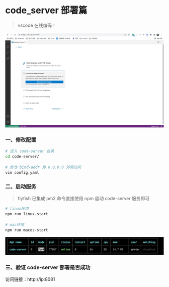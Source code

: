 # code_server 部署篇

> vscode 在线编码！

<img src="./images/code_server.png" width='700' >

### 一、修改配置

```bash
# 进入 code-server 目录
cd code-server/

# 修改 bind-addr 为 0.0.0.0 外网访问
vim config.yaml

```

### 二、启动服务

> flyfish 已集成 pm2 命令直接使用 npm 启动 code-server 服务即可

```bash
# linux环境
npm run linux-start

# mac环境
npm run macos-start

```

<img src="./images/pm2-code-server.png" width='700'>

### 三、验证 code-server 部署是否成功

访问链接：http://ip:8081
